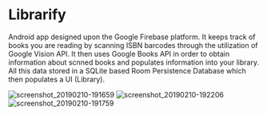# Librarify
Android app designed upon the Google Firebase platform. It keeps track of books you are reading by scanning ISBN barcodes through the utilization of Google Vision API. It then uses Google Books API in order to obtain information about scnned books and populates information into your library. All this data stored in a SQLite based Room Persistence Database which then populates a UI (Library). 

![screenshot_20190210-191659](https://user-images.githubusercontent.com/30887959/52545123-f367e880-2d69-11e9-9535-87d6f4759d91.jpg)
![screenshot_20190210-192206](https://user-images.githubusercontent.com/30887959/52545115-e0551880-2d69-11e9-80ef-12095824740a.jpg)
![screenshot_20190210-191759](https://user-images.githubusercontent.com/30887959/52545120-eba84400-2d69-11e9-9bee-8768149a8c41.jpg)


